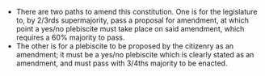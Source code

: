 - There are two paths to amend this constitution. One is for the legislature to, by 2/3rds supermajority, pass a proposal for amendment, at which point a yes/no plebiscite must take place on said amendment, which requires a 60% majority to pass.
- The other is for a plebiscite to be proposed by the citizenry as an amendment; it must be a yes/no plebiscite which is clearly stated as an amendment, and must pass with 3/4ths majority to be enacted.
